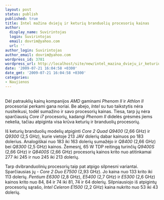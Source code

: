 ```yaml
---
layout: post
status: publish
published: true
title: Intel mažina dviejų ir keturių branduolių procesorių kainas
author:
  display_name: Suvirintojas
  login: Suvirintojas
  email: dovrim@yahoo.com
  url: ''
author_login: Suvirintojas
author_email: dovrim@yahoo.com
wordpress_id: 3781
wordpress_url: http://localhost/site/new/intel_mazina_dvieju_ir_keturiu_branduoliu_procesoriu_kainas/
date: '2009-07-21 16:04:58 +0300'
date_gmt: '2009-07-21 16:04:58 +0300'
categories:
- Naujienos
---
```

<p>
<br />Dėl patrauklių kainų kompanijos <i>AMD</i> gaminami <i>Phenom II</i> ir <i>Athlon II</i> procesoriai perkami gana noriai. Be abejo, <i>Intel</i> su tuo taikstytis nėra nusiteikusi, todėl sumažino ir savo procesorių kainas. Tiesa, tarp jų nėra sparčiausių <i>Core i7</i> procesorių, kadangi <i>Phenom II</i> didelės grėsmės jiems nekelia, tačiau atpiginta visa krūva keturių ir branduolių procesorių.</p>
<p>Iš keturių branduolių modelių atpiginti <i>Core 2 Quad Q9400</i> (2,66 GHz) ir <i>Q9300</i> (2,5 GHz), kurie vietoje 213 JAV dolerių dabar kainuos po 183 dolerius. Analogiškai nuo 183 iki 163 dolerių sumažėjo ir <i>Q8400</i> (2,66 GHz) bei <i>Q8300</i> (2,5 GHz) kainos. Žemesnį, 65 W TDP reitingą turinčių <i>Q9400S</i> (2,66 GHz) ir <i>Q8400S</i> (2,66 GHz) procesorių kainos krito nuo atitinkamai 277 iki 245 ir nuo 245 iki 213 dolerių.</p>
<p>Tarp dvibranduolinių procesorių taip pat atpigo silpnesni variantai. Sparčiausias jų - <i>Core 2 Duo E7500</i> (2,93 GHz). Jo kaina nuo 133 krito iki 113 dolerių. <i>Pentium E6300</i> (2,8 GHz), <i>E5400</i> (2,7 GHz) ir <i>E5300</i> (2,6 GHz) kainos krito nuo 84, 84 ir 74 iki 81, 74 ir 64 dolerių. Silpniausiojo iš atpigintų procesorių sąrašo, <i>Intel Celeron E1500</i> (2,2 GHz) kaina nukrito nuo 53 iki 43 dolerių.<br /></p>
